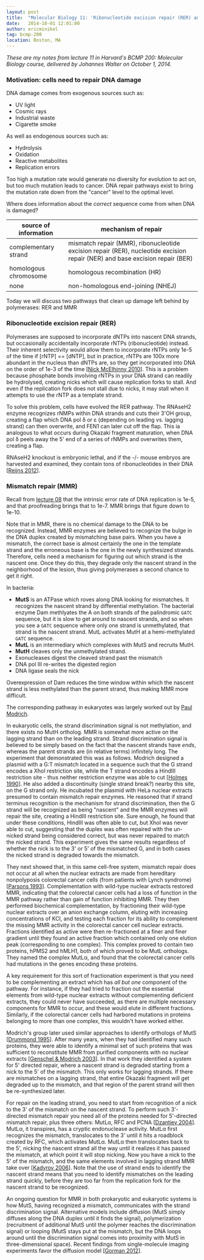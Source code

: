 ```yaml
---
layout: post
title:  "Molecular Biology 11: 'Ribonucleotide excision repair (RER) and mismatch repair (MMR)'"
date:   2014-10-01 12:01:00
author: ericminikel
tag: bcmp-200
location: Boston, MA
---
```


*These are my notes from lecture 11 in Harvard's BCMP 200: Molecular Biology course, delivered by Johannes Walter on October 1, 2014.*

### Motivation: cells need to repair DNA damage

DNA damage comes from exogenous sources such as:

+ UV light
+ Cosmic rays
+ Industrial waste
+ Cigarette smoke

As well as endogenous sources such as:

+ Hydrolysis
+ Oxidation
+ Reactive metabolites
+ Replication errors

Too high a mutation rate would generate no diversity for evolution to act on, but too much mutation leads to cancer. DNA repair pathways exist to bring the mutation rate down from the "cancer" level to the optimal level.

Where does information about the *correct* sequence come from when DNA is damaged?

| source of information | mechanism of repair |
| ---- | ---- |
| complementary strand | mismatch repair (MMR), ribonucleotide excision repair (RER), nucleotide excision repair (NER) and base excision repair (BER) |
| homologous chromosome | homologous recombination (HR) |
| none | non-homologous end-joining (NHEJ) |

Today we will discuss two pathways that clean up damage left behind by polymerases: RER and MMR

### Ribonucleotide excision repair (RER)

Polymerases are supposed to incorporate dNTPs into nascent DNA strands, but occasionally accidentally incorporate rNTPs (ribonucleotide) instead. Their inherent selectivity would allow them to incorporate rNTPs only 1e-5 of the time if [rNTP] == [dNTP], but in practice, rNTPs are 100x more abundant in the nucleus than dNTPs are, so they get incorporated into DNA on the order of 1e-3 of the time [[Nick McElhinny 2010]]. This is a problem because phosphate bonds involving rNTPs in your DNA strand can readily be hydrolysed, creating nicks which will cause replication forks to stall. And even if the replication fork does not stall due to nicks, it may stall when it attempts to use the rNTP as a template strand.

To solve this problem, cells have evolved the RER pathway. The RNAseH2 enzyme recognizes rNMPs within DNA strands and cuts their 3'OH group, creating a flap which DNA pol &delta; or &epsilon; (depending on leading vs. lagging strand) can then overwrite, and FEN1 can later cut off the flap. This ia analogous to what occurs during Okazaki fragment maturation, when DNA pol &delta; peels away the 5' end of a series of rNMPs and overwrites them, creating a flap.

RNAseH2 knockout is embryonic lethal, and if the -/- mouse embryos are harvested and examined, they contain tons of ribonucleotides in their DNA [[Reijns 2012]].

### Mismatch repair (MMR)

Recall from [lecture 08](/2014/09/22/molecular-biology-08/) that the intrinsic error rate of DNA replication is 1e-5, and that proofreading brings that to 1e-7. MMR brings that figure down to 1e-10.

Note that in MMR, there is no chemical damage to the DNA to be recognized. Instead, MMR enzymes are believed to recognize the bulge in the DNA duplex created by mismatching base pairs. When you have a mismatch, the correct base is almost certainly the one in the template strand and the erroneous base is the one in the newly synthesized strands. Therefore, cells need a mechanism for figuring out which strand is the nascent one. Once they do this, they degrade only the nascent strand in the neighborhood of the lesion, thus giving polymerases a second chance to get it right.

In bacteria:

+ **MutS** is an ATPase which roves along DNA looking for mismatches. It recognizes the nascent strand by differential methylation. The bacterial enzyme Dam methlyates the A on both strands of the palindromic <code>GATC</code> sequence, but it is slow to get around to nascent strands, and so when you see a <code>GATC</code> sequence where only one strand is unmethylated, that strand is the nascent strand. MutL activates MutH at a hemi-methylated <code>GATC</code> sequence.
+ **MutL** is an intermediary which complexes with MutS and recruits MutH.
+ **MutH** cleaves only the unmethylated strand.
+ Exonucleases digest the cleaved strand past the mismatch
+ DNA pol III re-writes the digested region
+ DNA ligase seals the nick

Overexpression of Dam reduces the time window within which the nascent strand is less methylated than the parent strand, thus making MMR more difficult.

The corresponding pathway in eukaryotes was largely worked out by [Paul Modrich](http://www.hhmi.org/scientists/paul-l-modrich).

In eukaryotic cells, the strand discrimination signal is not methylation, and there exists no MutH ortholog. MMR is somewhat more active on the lagging strand than on the leading strand. Strand discrimination signal is believed to be simply based on the fact that the nascent strands have *ends*, whereas the parent strands are (in relative terms) infinitely long.  The experiment that demonstrated this was as follows. Modrich designed a plasmid with a G:T mismatch located in a sequence such that the G strand encodes a XhoI restriction site, while the T strand encodes a HindIII restriction site - thus neither restriction enzyme was able to cut [[Holmes 1990]]. He also added a discontinuity (single strand break?) nearby this site, on the G strand only. He incubated the plasmid with HeLa nuclear extracts presumed to contain mismatch repair enzymes. He reasoned that if strand terminus recognition is the mechanism for strand discrimination, then the G strand will be recognized as being "nascent" and the MMR enzymes will repair the site, creating a HindIII restriction site. Sure enough, he found that under these conditions, HindIII was often able to cut, but XhoI was never able to cut, suggesting that the duplex was often repaired with the un-nicked strand being considered correct, but was never repaired to match the nicked strand. This experiment gives the same results regardless of whether the nick is to the 3' or 5' of the mismatched G, and in both cases the nicked strand is degraded towards the mismatch.

They next showed that, in this same cell-free system, mismatch repair does not occur at all when the nuclear extracts are made from hereditary nonpolyposis colorectal cancer cells (from patients with Lynch syndrome) [[Parsons 1993]]. Complementation with wild-type nuclear extracts restored MMR, indicating that the colorectal cancer cells had a loss of function in the MMR pathway rather than gain of function inhibiting MMR. They then performed biochemical complementation, by fractioning their wild-type nuclear extracts over an anion exchange column, eluting with increasing concentrations of KCl, and testing each fraction for its ability to complement the missing MMR activity in the colorectal cancer cell nuclear extracts. Fractions identified as active were then re-fractioned at a finer and finer gradient until they found an active fraction which contained only one elution peak (corresponding to one complex). This complex proved to contain two proteins, hPMS2 and hMLH1, both of which proved to be MutL orthologs. They named the complex MutL&alpha;, and found that the colorectal cancer cells had mutations in the genes encoding these proteins.

A key requirement for this sort of fractionation experiment is that you need to be complementing an extract which has *all but one* component of the pathway. For instance, if they had tried to fraction out the essential elements from wild-type nuclear extracts without complementing deficient extracts, they could never have succeeded, as there are multiple necessary components for MMR to occur, and these would elute in different fractions. Similarly, if the colorectal cancer cells had harbored mutations in proteins belonging to more than one complex, this wouldn't have worked either.

Modrich's group later used similar approaches to identify orthologs of MutS [[Drummond 1995]]. After many years, when they had identified many such proteins, they were able to identify a minimal set of such proteins that was sufficient to reconstitute MMR from purified components with no nuclear extracts [[Genschel & Modrich 2003]]. In that work they identified a system for 5' directed repair, where a nascent strand is degraded starting from a nick to the 5' of the mismatch. This only works for lagging strands. If there are mismatches on a lagging strand, that entire Okazaki fragment will get degraded up to the mismatch, and that region of the parent strand will then be re-synthesized later.

For repair on the leading strand, you need to start from recognition of a nick to the 3' of the mismatch on the nascent strand. To perform such 3'-directed mismatch repair you need all of the proteins needed for 5'-directed mismatch repair, plus three others: MutL&alpha;, RFC and PCNA [[Dzantiev 2004]]. MutL&alpha;, it transpires, has a cryptic endonuclease activity. MutL&alpha; first recognizes the mismatch, translocates to the 3' until it hits a roadblock created by RFC, which activates MutL&alpha;. MutL&alpha; then translocates back to the 5', nicking the nascent strand all the way until it realizes it has passed the mismatch, at which point it will stop nicking. Now you have a nick to the 5' of the mismatch, and the same elements involved in lagging strand MMR take over [[Kadyrov 2006]]. Note that the use of strand ends to identify the nascent strand means that you need to identify mismatches on the leading strand quickly, before they are too far from the replication fork for the nascent strand to be recognized.

An ongoing question for MMR in both prokaryotic and eukaryotic systems is how MutS, having recognized a mismatch, communicates with the strand discrimination signal. Alternative models include diffusion (MutS simply diffuses along the DNA duplex until it finds the signal), polymerization (recruitment of additional MutS until the polymer reaches the discrimination signal) or looping (MutS stays put at the mismatch, but the DNA loops around until the discrimination signal comes into proximity with MutS in three-dimensional space). Recent findings from single-molecule imaging experiments favor the diffusion model [[Gorman 2012]].

[Nick McElhinny 2010]: http://www.ncbi.nlm.nih.gov/pubmed/20194773/ "Nick McElhinny SA, Watts BE, Kumar D, Watt DL, Lundström EB, Burgers PM, Johansson E, Chabes A, Kunkel TA. Abundant ribonucleotide incorporation into DNA  by yeast replicative polymerases. Proc Natl Acad Sci U S A. 2010 Mar 16;107(11):4949-54. doi: 10.1073/pnas.0914857107. Epub 2010 Mar 1. PubMed PMID: 20194773; PubMed Central PMCID: PMC2841928."

[Reijns 2012]: http://www.ncbi.nlm.nih.gov/pubmed/22579044 "Reijns MA, Rabe B, Rigby RE, Mill P, Astell KR, Lettice LA, Boyle S, Leitch A, Keighren M, Kilanowski F, Devenney PS, Sexton D, Grimes G, Holt IJ, Hill RE, Taylor MS, Lawson KA, Dorin JR, Jackson AP. Enzymatic removal of ribonucleotides  from DNA is essential for mammalian genome integrity and development. Cell. 2012  May 25;149(5):1008-22. doi: 10.1016/j.cell.2012.04.011. Epub 2012 May 10. PubMed  PMID: 22579044; PubMed Central PMCID: PMC3383994."

[Holmes 1990]: http://www.ncbi.nlm.nih.gov/pubmed/2116007 "Holmes J Jr, Clark S, Modrich P. Strand-specific mismatch correction in nuclear extracts of human and Drosophila melanogaster cell lines. Proc Natl Acad  Sci U S A. 1990 Aug;87(15):5837-41. PubMed PMID: 2116007; PubMed Central PMCID: PMC54423."

[Parsons 1993]: http://www.ncbi.nlm.nih.gov/pubmed/8261516 "Parsons R, Li GM, Longley MJ, Fang WH, Papadopoulos N, Jen J, de la Chapelle A, Kinzler KW, Vogelstein B, Modrich P. Hypermutability and mismatch repair deficiency in RER+ tumor cells. Cell. 1993 Dec 17;75(6):1227-36. PubMed PMID: 8261516."

[Drummond 1995]: http://www.ncbi.nlm.nih.gov/pubmed/7604264 "Drummond JT, Li GM, Longley MJ, Modrich P. Isolation of an hMSH2-p160 heterodimer that restores DNA mismatch repair to tumor cells. Science. 1995 Jun 30;268(5219):1909-12. PubMed PMID: 7604264."

[Genschel & Modrich 2003]: http://www.ncbi.nlm.nih.gov/pubmed/14636568 "Genschel J, Modrich P. Mechanism of 5'-directed excision in human mismatch repair. Mol Cell. 2003 Nov;12(5):1077-86. PubMed PMID: 14636568."

[Dzantiev 2004]: http://www.ncbi.nlm.nih.gov/pubmed/15225546 "Dzantiev L, Constantin N, Genschel J, Iyer RR, Burgers PM, Modrich P. A defined human system that supports bidirectional mismatch-provoked excision. Mol  Cell. 2004 Jul 2;15(1):31-41. PubMed PMID: 15225546."

[Kadyrov 2006]: http://www.ncbi.nlm.nih.gov/pubmed/16873062 "Kadyrov FA, Dzantiev L, Constantin N, Modrich P. Endonucleolytic function of MutLalpha in human mismatch repair. Cell. 2006 Jul 28;126(2):297-308. PubMed PMID: 16873062."

[Gorman 2012]: http://www.ncbi.nlm.nih.gov/pubmed/23012240 "Gorman J, Wang F, Redding S, Plys AJ, Fazio T, Wind S, Alani EE, Greene EC. Single-molecule imaging reveals target-search mechanisms during DNA mismatch repair. Proc Natl Acad Sci U S A. 2012 Nov 6;109(45):E3074-83. doi: 10.1073/pnas.1211364109. Epub 2012 Sep 24. PubMed PMID: 23012240; PubMed Central  PMCID: PMC3494904."